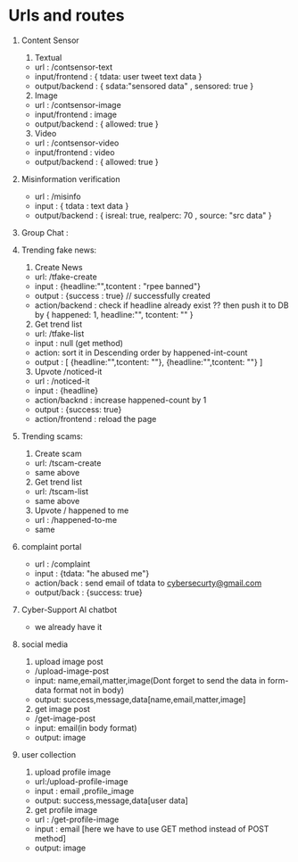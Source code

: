 # Urls and routes

1. Content Sensor

   1. Textual

   - url : /contsensor-text
   - input/frontend : { tdata: user tweet text data }
   - output/backend : { sdata:"sensored data" , sensored: true }

   2. Image

   - url : /contsensor-image
   - input/frontend : image
   - output/backend : { allowed: true }

   3. Video

   - url : /contsensor-video
   - input/frontend : video
   - output/backend : { allowed: true }

2. Misinformation verification

   - url : /misinfo
   - input : { tdata : text data }
   - output/backend : { isreal: true, realperc: 70 , source: "src data" }

3. Group Chat :

4. Trending fake news:

   1. Create News

   - url: /tfake-create
   - input : {headline:"",tcontent : "rpee banned"}
   - output : {success : true} // successfully created
   - action/backend : check if headline already exist ?? then push it to DB by { happened: 1, headline:"", tcontent: "" }

   2. Get trend list

   - url: /tfake-list
   - input : null (get method)
   - action: sort it in Descending order by happened-int-count
   - output : [ {headline:"",tcontent: ""}, {headline:"",tcontent: ""} ]

   3. Upvote /noticed-it

   - url : /noticed-it
   - input : {headline}
   - action/backnd : increase happened-count by 1
   - output : {success: true}
   - action/frontend : reload the page

5. Trending scams:

   1. Create scam

   - url: /tscam-create
   - same above

   2. Get trend list

   - url: /tscam-list
   - same above

   3. Upvote / happened to me

   - url : /happened-to-me
   - same

6. complaint portal

   - url : /complaint
   - input : {tdata: "he abused me"}
   - action/back : send email of tdata to cybersecurty@gmail.com
   - output/back : {success: true}

7. Cyber-Support AI chatbot

   - we already have it

8. social media

   1. upload image post

   - /upload-image-post
   - input: name,email,matter,image(Dont forget to send the data in form-data format not in body)
   - output: success,message,data[name,email,matter,image]

   2. get image post

   - /get-image-post
   - input: email(in body format)
   - output: image

9. user collection

   1. upload profile image

   - url:/upload-profile-image
   - input : email ,profile_image
   - output: success,message,data[user data]

   2. get profile image

   - url : /get-profile-image
   - input : email [here we have to use GET method instead of POST method]
   - output: image
